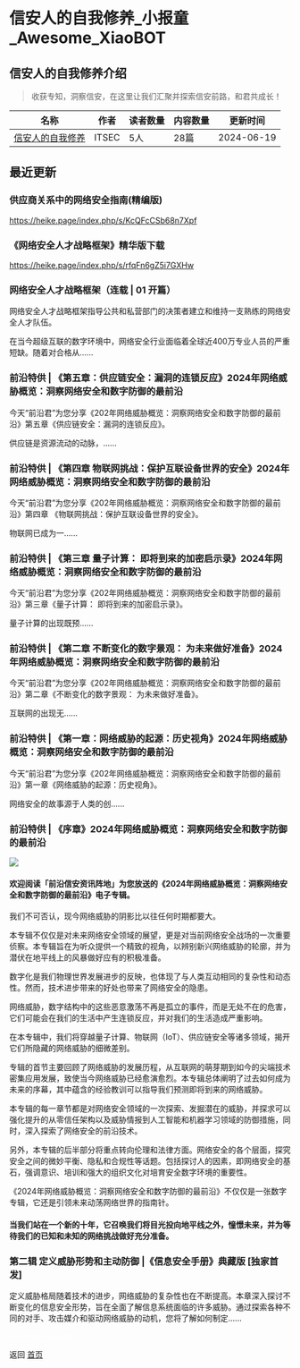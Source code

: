 # 信安人的自我修养_小报童_Awesome_XiaoBOT

## 信安人的自我修养介绍
> 收获专知，洞察信安，在这里让我们汇聚并探索信安前路，和君共成长！  
  


|名称|作者|读者数量|内容数量|更新时间|
|---|---|---|---|---|
|[信安人的自我修养](https://xiaobot.net/p/infosec100?refer=9c3f1c95-a052-465a-9902-f6d75080262a)|ITSEC|5人|28篇|2024-06-19|

## 最近更新
### 供应商关系中的网络安全指南(精编版)

https://heike.page/index.php/s/KcQFcCSb68n7Xpf

### 《网络安全人才战略框架》精华版下载

https://heike.page/index.php/s/rfqFn6gZ5i7GXHw

### 网络安全人才战略框架（连载 | 01 开篇）

网络安全人才战略框架指导公共和私营部门的决策者建立和维持一支熟练的网络安全人才队伍。

在当今超级互联的数字环境中，网络安全行业面临着全球近400万专业人员的严重短缺。随着对合格从......

### 前沿特供 | 《第五章：供应链安全：漏洞的连锁反应》2024年网络威胁概览：洞察网络安全和数字防御的最前沿

今天“前沿君”为您分享《202年网络威胁概览：洞察网络安全和数字防御的最前沿》第五章《供应链安全：漏洞的连锁反应》。



供应链是资源流动的动脉，......

### 前沿特供 | 《第四章 物联网挑战：保护互联设备世界的安全》2024年网络威胁概览：洞察网络安全和数字防御的最前沿

今天“前沿君”为您分享《202年网络威胁概览：洞察网络安全和数字防御的最前沿》第四章 《物联网挑战：保护互联设备世界的安全》。



物联网已成为一......

### 前沿特供 | 《第三章 量子计算： 即将到来的加密启示录》2024年网络威胁概览：洞察网络安全和数字防御的最前沿

今天“前沿君”为您分享《202年网络威胁概览：洞察网络安全和数字防御的最前沿》第三章《量子计算： 即将到来的加密启示录》。



量子计算的出现既预......

### 前沿特供 | 《第二章 不断变化的数字景观： 为未来做好准备》2024年网络威胁概览：洞察网络安全和数字防御的最前沿

今天“前沿君”为您分享《202年网络威胁概览：洞察网络安全和数字防御的最前沿》第二章《不断变化的数字景观： 为未来做好准备》。



互联网的出现无......

### 前沿特供 | 《第一章：网络威胁的起源：历史视角》2024年网络威胁概览：洞察网络安全和数字防御的最前沿

今天“前沿君”为您分享《202年网络威胁概览：洞察网络安全和数字防御的最前沿》第一章《网络威胁的起源：历史视角》。



网络安全的故事源于人类的创......

### 前沿特供 | 《序章》2024年网络威胁概览：洞察网络安全和数字防御的最前沿

![](https://static.xiaobot.net/file/2024-03-01/61106/77d0ae10e9ddbea5ddae918ee55cd3fb.png)

#### 欢迎阅读「前沿信安资讯阵地」为您放送的《2024年网络威胁概览：洞察网络安全和数字防御的最前沿》电子专辑。

我们不可否认，现今网络威胁的阴影比以往任何时期都要大。

本专辑不仅仅是对未来网络安全领域的展望，更是对当前网络安全战场的一次重要侦察。本专辑旨在为听众提供一个精致的视角，以辨别新兴网络威胁的轮廓，并为潜伏在地平线上的风暴做好应有的积极准备。

数字化是我们物理世界发展进步的反映，也体现了与人类互动相同的复杂性和动态性。然而，技术进步带来的好处也带来了网络安全的隐患。

网络威胁，数字结构中的这些恶意激荡不再是孤立的事件，而是无处不在的危害，它们可能会在我们的生活中产生连锁反应，并对我们的生活造成严重影响。

在本专辑中，我们将穿越量子计算、物联网（IoT）、供应链安全等诸多领域，揭开它们所隐藏的网络威胁的细微差别。

专辑的首节主要回顾了网络威胁的发展历程，从互联网的萌芽期到如今的尖端技术密集应用发展，致使当今网络威胁已经愈演愈烈。本专辑总体阐明了过去如何成为未来的序幕，其中蕴含的经验教训可以指导我们预测即将到来的网络威胁。

本专辑的每一章节都是对网络安全领域的一次探索、发掘潜在的威胁，并探求可以强化提升的从零信任架构以及威胁情报到人工智能和机器学习领域的防御措施，同时，深入探索了网络安全的前沿技术。

另外，本专辑的后半部分将重点转向伦理和法律方面。网络安全的各个层面，探究安全之间的微妙平衡、隐私和合规性等话题。包括探讨人的因素，即网络安全的基石，强调意识、培训和强大的组织文化对培育安全数字环境的重要性。

《2024年网络威胁概览：洞察网络安全和数字防御的最前沿》不仅仅是一张数字专辑，它还是引领未来动荡网络世界的指南针。

#### 当我们站在一个新的十年，它召唤我们将目光投向地平线之外，憧憬未来，并为等待我们的已知和未知的网络挑战做好充分准备。

### 第二辑 定义威胁形势和主动防御 |《信息安全手册》典藏版 [独家首发]

定义威胁格局随着技术的进步，网络威胁的复杂性也在不断提高。本章深入探讨不断变化的信息安全形势，旨在全面了解信息系统面临的许多威胁。通过探索各种不同的对手、攻击媒介和驱动网络威胁的动机，您将了解如何制定......


<a href="https://github.com/Reno9527/awesome-xiaobot" style="color: white; text-decoration: none;">awesome-xiaobot</a>

返回 [首页](../README.md)
